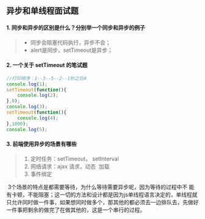 ## 异步和单线程面试题

#### 1.  同步和异步的区别是什么？分别举一个同步和异步的例子

> - 同步会阻塞代码执行，异步不会；
> - alert是同步，setTimeout是异步；



#### 2.  一个关于 setTimeout 的笔试题

```javascript
//打印顺序：1--3--5--2--1秒之后4
console.log(1);
setTimeout(function(){
    console.log(2);
},0);
console.log(3);
setTimeout(function(){
    console.log(4);
},1000);
console.log(5);
```



#### 3.  前端使用异步的场景有哪些

> 1. 定时任务：setTimeout， setInterval
> 2. 网络请求：ajax 请求，动态 <img> 加载
> 3. 事件绑定

​	3个场景的特点是都需要等待，为什么等待需要异步呢，因为等待的过程中不 能有卡顿，不能阻塞；这一切的方法和设计都是因为js单线程语言决定的，单线程就只允许同时做一件事，如果想同时做多个，那其他的都必须去一边排队去，先做好一件事把剩余的做完了在做其他的，这是一个串行的过程。

